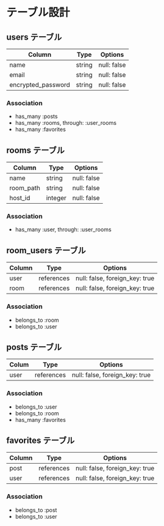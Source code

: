 # テーブル設計

## users テーブル

| Column             | Type   | Options     |
| ------------------ | ------ | ----------- |
| name               | string | null: false |
| email              | string | null: false |
| encrypted_password | string | null: false |

### Association

- has_many :posts
- has_many :rooms, through: :user_rooms
- has_many :favorites

## rooms テーブル

| Column    | Type    | Options     |
| --------- | ------- | ----------- |
| name      | string  | null: false |
| room_path | string  | null: false |
| host_id   | integer | null: false |

### Association

- has_many :user, through: :user_rooms

## room_users テーブル

| Column | Type       | Options                        |
| ------ | ---------- | ------------------------------ |
| user   | references | null: false, foreign_key: true |
| room   | references | null: false, foreign_key: true |

### Association

- belongs_to :room
- belongs_to :user


## posts テーブル

| Colum      | Type       | Options                        |
| ---------- | ---------- | ------------------------------ |
| user       | references | null: false, foreign_key: true |

### Association

- belongs_to :user
- belongs_to :room
- has_many :favorites

## favorites テーブル

| Column | Type       | Options                        |
| ------ | ---------- | ------------------------------ |
| post   | references | null: false, foreign_key: true |
| user   | references | null: false, foreign_key: true |

### Association

- belongs_to :post
- belongs_to :user